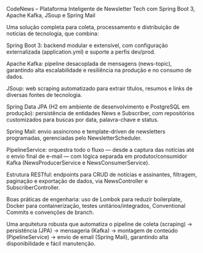 CodeNews – Plataforma Inteligente de Newsletter Tech com Spring Boot 3, Apache Kafka, JSoup e Spring Mail

Uma solução completa para coleta, processamento e distribuição de notícias de tecnologia, que combina:

Spring Boot 3: backend modular e extensível, com configuração externalizada (application.yml) e suporte a perfis dev/prod.

Apache Kafka: pipeline desacoplada de mensagens (news-topic), garantindo alta escalabilidade e resiliência na produção e no consumo de dados.

JSoup: web scraping automatizado para extrair títulos, resumos e links de diversas fontes de tecnologia.

Spring Data JPA (H2 em ambiente de desenvolvimento e PostgreSQL em produção): persistência de entidades News e Subscriber, com repositórios customizados para buscas por data, palavra-chave e status.

Spring Mail: envio assíncrono e template-driven de newsletters programadas, gerenciadas pelo NewsletterScheduler.

PipelineService: orquestra todo o fluxo — desde a captura das notícias até o envio final de e-mail — com lógica separada em produtor/consumidor Kafka (NewsProducerService e NewsConsumerService).

Estrutura RESTful: endpoints para CRUD de notícias e assinantes, filtragem, paginação e exportação de dados, via NewsController e SubscriberController.

Boas práticas de engenharia: uso de Lombok para reduzir boilerplate, Docker para containerização, testes unitários/integrados, Conventional Commits e convenções de branch.

Uma arquitetura robusta que automatiza o pipeline de coleta (scraping) → persistência (JPA) → mensageria (Kafka) → montagem de conteúdo (PipelineService) → envio de email (Spring Mail), garantindo alta disponibilidade e fácil manutenção.
